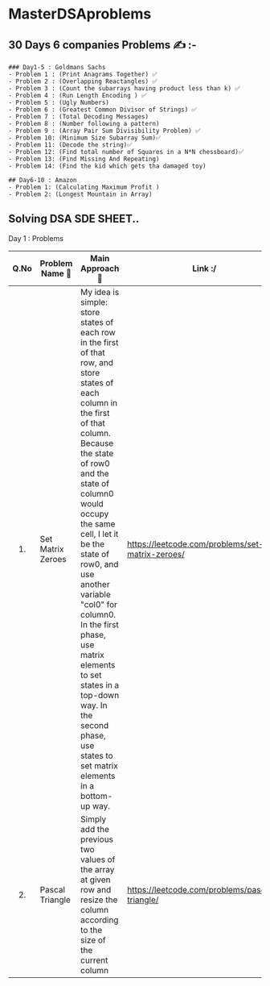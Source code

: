 # MasterDSAproblems


## 30 Days 6 companies Problems ✍ :-
    ### Day1-5 : Goldmans Sachs
    - Problem 1 : (Print Anagrams Together) ✅
    - Problem 2 : (Overlapping Reactangles) ✅
    - Problem 3 : (Count the subarrays having product less than k) ✅
    - Problem 4 : (Run Length Encoding ) ✅
    - Problem 5 : (Ugly Numbers)
    - Problem 6 : (Greatest Common Divisor of Strings) ✅
    - Problem 7 : (Total Decoding Messages)
    - Problem 8 : (Number following a pattern)
    - Problem 9 : (Array Pair Sum Divisibility Problem) ✅
    - Problem 10: (Minimum Size Subarray Sum)✅
    - Problem 11: (Decode the string)✅
    - Problem 12: (Find total number of Squares in a N*N chessboard)✅
    - Problem 13: (Find Missing And Repeating)
    - Problem 14: (Find the kid which gets tha damaged toy)

    ## Day6-10 : Amazon
    - Problem 1: (Calculating Maximum Profit )
    - Problem 2: (Longest Mountain in Array)



    
                





## Solving DSA SDE SHEET..

Day 1 : Problems

| Q.No | Problem Name 🙏 | Main Approach 🙈 | Link :/ |
| :--: | --------------- | ---------------- | ------- |
|1. | Set Matrix Zeroes | My idea is simple: store states of each row in the first of that row, and store states of each column in the first of that column. Because the state of row0 and the state of column0 would occupy the same cell, I let it be the state of row0, and use another variable "col0" for column0. In the first phase, use matrix elements to set states in a top-down way. In the second phase, use states to set matrix elements in a bottom-up way. | https://leetcode.com/problems/set-matrix-zeroes/ |
|2. |Pascal Triangle | Simply add the previous two values of the array at given row and resize the column according to the size of the current column | https://leetcode.com/problems/pascals-triangle/ |
